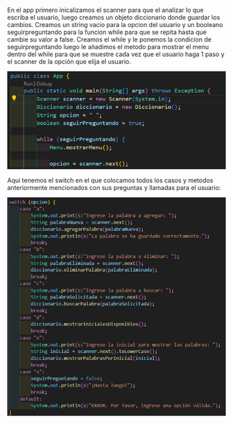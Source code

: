 En el app primero inicalizamos el scanner para que el analizar lo que escriba el usuario, luego creamos un objeto diccionario donde guardar los cambios.
Creamos un string vacio para la opcion del usuario y un booleano seguirpreguntando para la funcion while para que se repita hasta que cambie su valor a false.
Creamos el while y le ponemos la condicion de seguirpreguntando luego le añadimos el metodo para mostrar el menu dentro del while para que se muestre cada vez que el usuario haga 1 paso y el scanner de la opción que elija el usuario.

![alt.text](/docs/images/app1.png)

Aqui tenemos el switch en el que colocamos todos los casos y metodos anteriormente mencionados con sus preguntas y llamadas para el usuario:

![alt.text](/docs/images/app2.png)
